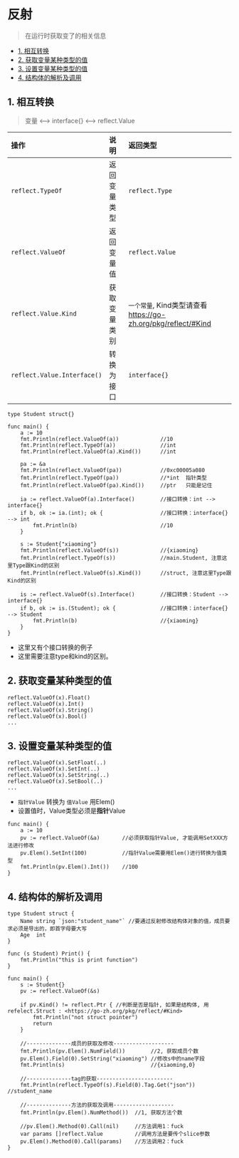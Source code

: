 # 反射

> 在运行时获取变了的相关信息

- [1. 相互转换](#1-相互转换)
- [2. 获取变量某种类型的值](#2-获取变量某种类型的值)
- [3. 设置变量某种类型的值](#3-设置变量某种类型的值)
- [4. 结构体的解析及调用](#4-结构体的解析及调用)

## 1. 相互转换

> 变量  <-->  interface{}  <-->  reflect.Value

操作 | 说明 | 返回类型
:--- | :--- | :---
`reflect.TypeOf` | 返回变量类型 | `reflect.Type`
`reflect.ValueOf` | 返回变量值 | `reflect.Value`
`reflect.Value.Kind` | 获取变量类别 | `一个常量`, Kind类型请查看 <https://go-zh.org/pkg/reflect/#Kind>
`reflect.Value.Interface()` | 转换为接口| `interface{}`

```golang
type Student struct{}

func main() {
    a := 10
    fmt.Println(reflect.ValueOf(a))             //10
    fmt.Println(reflect.TypeOf(a))              //int
    fmt.Println(reflect.ValueOf(a).Kind())      //int

    pa := &a
    fmt.Println(reflect.ValueOf(pa))            //0xc00005a080
    fmt.Println(reflect.TypeOf(pa))             //*int  指针类型
    fmt.Println(reflect.ValueOf(pa).Kind())     //ptr   只能是记住

    ia := reflect.ValueOf(a).Interface()        //接口转换：int --> interface{}
    if b, ok := ia.(int); ok {                  //接口转换：interface{} --> int
        fmt.Println(b)                          //10
    }

    s := Student{"xiaoming"}
    fmt.Println(reflect.ValueOf(s))             //{xiaoming}
    fmt.Println(reflect.TypeOf(s))              //main.Student, 注意这里Type跟Kind的区别
    fmt.Println(reflect.ValueOf(s).Kind())      //struct, 注意这里Type跟Kind的区别

    is := reflect.ValueOf(s).Interface()        //接口转换：Student --> interface{}
    if b, ok := is.(Student); ok {              //接口转换：interface{} --> Student
        fmt.Println(b)                          //{xiaoming}
    }
}
```

- 这里又有个接口转换的例子
- 这里需要注意type和kind的区别。

## 2. 获取变量某种类型的值

```golang
reflect.ValueOf(x).Float()
reflect.ValueOf(x).Int()
reflect.ValueOf(x).String()
reflect.ValueOf(x).Bool()
...
```

## 3. 设置变量某种类型的值

```golang
reflect.ValueOf(x).SetFloat(..)
reflect.ValueOf(x).SetInt(..)
reflect.ValueOf(x).SetString(..)
reflect.ValueOf(x).SetBool(..)
...
```

- `指针Value` 转换为 `值Value` 用Elem()
- 设置值时，Value类型必须是**指针**Value

```golang
func main() {
    a := 10
    pv := reflect.ValueOf(&a)       //必须获取指针Value, 才能调用SetXXX方法进行修改
    pv.Elem().SetInt(100)           //指针Value需要用Elem()进行转换为值类型
    fmt.Println(pv.Elem().Int())    //100
}
```

## 4. 结构体的解析及调用

```golang
type Student struct {
    Name string `json:"student_name"` //要通过反射修改结构体对象的值，成员要求必须是导出的，即首字母要大写
    Age  int
}

func (s Student) Print() {
    fmt.Println("this is print function")
}

func main() {
    s := Student{}
    pv := reflect.ValueOf(&s)

    if pv.Kind() != reflect.Ptr { //判断是否是指针, 如果是结构体, 用 refelect.Struct : <https://go-zh.org/pkg/reflect/#Kind>
        fmt.Println("not struct pointer")
        return
    }

    //--------------成员的获取及修改-------------------
    fmt.Println(pv.Elem().NumField())        //2, 获取成员个数
    pv.Elem().Field(0).SetString("xiaoming") //修改s中的name字段
    fmt.Println(s)                           //{xiaoming,0}

    //--------------tag的获取------------------------
    fmt.Println(reflect.TypeOf(s).Field(0).Tag.Get("json")) //student_name

    //--------------方法的获取及调用-------------------
    fmt.Println(pv.Elem().NumMethod())  //1, 获取方法个数

    //pv.Elem().Method(0).Call(nil)     //方法调用1：fuck
    var params []reflect.Value          //调用方法是要传个slice参数
    pv.Elem().Method(0).Call(params)    //方法调用2：fuck
}
```
